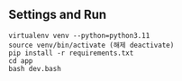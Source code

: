## Settings and Run
```
virtualenv venv --python=python3.11
source venv/bin/activate (해제 deactivate)
pip install -r requirements.txt
cd app
bash dev.bash
```